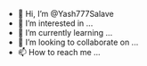 - 👋 Hi, I’m @Yash777Salave
- 👀 I’m interested in ...
- 🌱 I’m currently learning ...
- 💞️ I’m looking to collaborate on ...
- 📫 How to reach me ...

<!---
Yash777Salave/Yash777Salave is a ✨ special ✨ repository because its `README.md` (this file) appears on your GitHub profile.
You can click the Preview link to take a look at your changes.
--->
